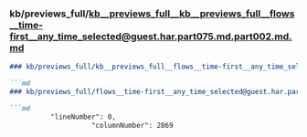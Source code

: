 ### kb/previews_full/kb__previews_full__kb__previews_full__flows__time-first__any_time_selected@guest.har.part075.md.part002.md.md

```md
### kb/previews_full/kb__previews_full__flows__time-first__any_time_selected@guest.har.part075.md.part002.md

```md
### kb/previews_full/flows__time-first__any_time_selected@guest.har.part075.md (part 002)

```md
          "lineNumber": 0,
                    "columnNumber": 2869
 
```

```

```

```
